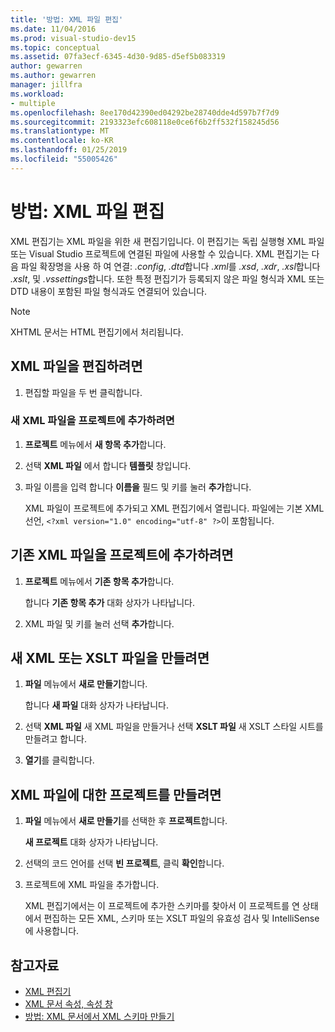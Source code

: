 ```yaml
---
title: '방법: XML 파일 편집'
ms.date: 11/04/2016
ms.prod: visual-studio-dev15
ms.topic: conceptual
ms.assetid: 07fa3ecf-6345-4d30-9d85-d5ef5b083319
author: gewarren
ms.author: gewarren
manager: jillfra
ms.workload:
- multiple
ms.openlocfilehash: 8ee170d42390ed04292be28740dde4d597b7f7d9
ms.sourcegitcommit: 2193323efc608118e0ce6f6b2ff532f158245d56
ms.translationtype: MT
ms.contentlocale: ko-KR
ms.lasthandoff: 01/25/2019
ms.locfileid: "55005426"
---
```

# <a name="how-to-edit-xml-files"></a>방법: XML 파일 편집

XML 편집기는 XML 파일을 위한 새 편집기입니다. 이 편집기는 독립 실행형 XML 파일 또는 Visual Studio 프로젝트에 연결된 파일에 사용할 수 있습니다. XML 편집기는 다음 파일 확장명을 사용 하 여 연결: *.config*, *.dtd*합니다 *.xml*를 *.xsd*, *.xdr*, *.xsl*합니다 *.xslt*, 및 *.vssettings*합니다. 또한 특정 편집기가 등록되지 않은 파일 형식과 XML 또는 DTD 내용이 포함된 파일 형식과도 연결되어 있습니다.

> [!NOTE]
> XHTML 문서는 HTML 편집기에서 처리됩니다.

## <a name="to-edit-an-xml-file"></a>XML 파일을 편집하려면

1.  편집할 파일을 두 번 클릭합니다.

### <a name="to-add-a-new-xml-file-to-a-project"></a>새 XML 파일을 프로젝트에 추가하려면

1.  **프로젝트** 메뉴에서 **새 항목 추가**합니다.

2.  선택 **XML 파일** 에서 합니다 **템플릿** 창입니다.

3.  파일 이름을 입력 합니다 **이름을** 필드 및 키를 눌러 **추가**합니다.

     XML 파일이 프로젝트에 추가되고 XML 편집기에서 열립니다. 파일에는 기본 XML 선언, `<?xml version="1.0" encoding="utf-8" ?>`이 포함됩니다.

## <a name="to-add-an-existing-xml-file-to-a-project"></a>기존 XML 파일을 프로젝트에 추가하려면

1.  **프로젝트** 메뉴에서 **기존 항목 추가**합니다.

     합니다 **기존 항목 추가** 대화 상자가 나타납니다.

2.  XML 파일 및 키를 눌러 선택 **추가**합니다.

## <a name="to-create-a-new-xml-or-xslt-file"></a>새 XML 또는 XSLT 파일을 만들려면

1.  **파일** 메뉴에서 **새로 만들기**합니다.

     합니다 **새 파일** 대화 상자가 나타납니다.

2.  선택 **XML 파일** 새 XML 파일을 만들거나 선택 **XSLT 파일** 새 XSLT 스타일 시트를 만들려고 합니다.

3.  **열기**를 클릭합니다.

## <a name="to-create-a-project-for-xml-files"></a>XML 파일에 대한 프로젝트를 만들려면

1.  **파일** 메뉴에서 **새로 만들기**를 선택한 후 **프로젝트**합니다.

     **새 프로젝트** 대화 상자가 나타납니다.

2.  선택의 코드 언어를 선택 **빈 프로젝트**, 클릭 **확인**합니다.

3.  프로젝트에 XML 파일을 추가합니다.

     XML 편집기에서는 이 프로젝트에 추가한 스키마를 찾아서 이 프로젝트를 연 상태에서 편집하는 모든 XML, 스키마 또는 XSLT 파일의 유효성 검사 및 IntelliSense에 사용합니다.

## <a name="see-also"></a>참고자료

- [XML 편집기](../xml-tools/xml-editor.md)
- [XML 문서 속성, 속성 창](../xml-tools/xml-document-properties-properties-window.md)
- [방법: XML 문서에서 XML 스키마 만들기](../xml-tools/how-to-create-an-xml-schema-from-an-xml-document.md)